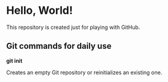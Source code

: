 # Hello, World!
This repository is created just for playing with GitHub.

## Git commands for daily use

**git init**

Creates an empty Git repository or reinitializes an existing one.
